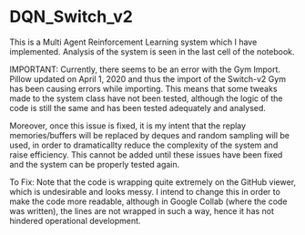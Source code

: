 # DQN_Switch_v2
This is a Multi Agent Reinforcement Learning system which I have implemented.
Analysis of the system is seen in the last cell of the notebook.

IMPORTANT: Currently, there seems to be an error with the Gym Import. Pillow updated on April 1, 2020 and thus the import of the Switch-v2 Gym has been causing errors while importing. This means that some tweaks made to the system class have not been tested, although the logic of the code is still the same and has been tested adequately and analysed.

Moreover, once this issue is fixed, it is my intent that the replay memories/buffers will be replaced by deques and random sampling will be used, in order to dramaticallty reduce the complexity of the system and raise efficiency. This cannot be added until these issues have been fixed and the system can be properly tested again.

To Fix: Note that the code is wrapping quite extremely on the GitHub viewer, which is undesirable and looks messy. I intend to change this in order to make the code more readable, although in Google Collab (where the code was written), the lines are not wrapped in such a way, hence it has not hindered operational development.

